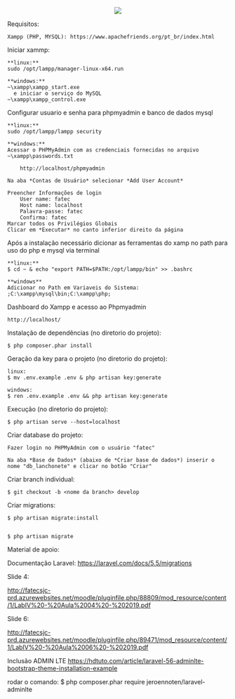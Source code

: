 <p align="center"><img src="https://laravel.com/assets/img/components/logo-laravel.svg"></p>

Requisitos:

    Xampp (PHP, MYSQL): https://www.apachefriends.org/pt_br/index.html
    
Iniciar xammp:

    **linux:**
    sudo /opt/lampp/manager-linux-x64.run
    
    **windows:**
    ~\xampp\xampp_start.exe    
      e iniciar o serviço do MySQL
    ~\xampp\xampp_control.exe 

Configurar usuario e senha para phpmyadmin e banco de dados mysql

    **linux:**
    sudo /opt/lampp/lampp security
    
    **windows:**
    Acessar o PHPMyAdmin com as credenciais fornecidas no arquivo ~\xampp\passwords.txt
    
        http://localhost/phpmyadmin
    
    Na aba *Contas de Usuário* selecionar *Add User Account*
    
    Preencher Informações de login 
        User name: fatec
        Host name: localhost
        Palavra-passe: fatec
        Confirma: fatec
    Marcar todos os Privilégios Globais
    Clicar em *Executar* no canto inferior direito da página

Após a instalação  necessário dicionar as ferramentas do xamp no path para uso do php e mysql via terminal

    **linux:**
    $ cd ~ & echo "export PATH=$PATH:/opt/lampp/bin" >> .bashrc

    **windows**
    Adicionar no Path em Variaveis do Sistema:
    ;C:\xampp\mysql\bin;C:\xampp\php;
    
Dashboard do Xampp e acesso ao Phpmyadmin

    http://localhost/

Instalação de dependências (no diretorio do projeto):

    $ php composer.phar install

Geração da key para o projeto (no diretorio do projeto):

    linux:
    $ mv .env.example .env & php artisan key:generate
    
    windows:
    $ ren .env.example .env && php artisan key:generate

Execução (no diretorio do projeto):

    $ php artisan serve --host=localhost

Criar database do projeto:

    Fazer login no PHPMyAdmin com o usuário "fatec"
    
    Na aba *Base de Dados* (abaixo de *Criar base de dados*) inserir o nome "db_lanchonete" e clicar no botão "Criar"

Criar branch individual:

    $ git checkout -b <nome da branch> develop

Criar migrations:

    $ php artisan migrate:install


    $ php artisan migrate    

    

Material de apoio: 

Documentação Laravel:
https://laravel.com/docs/5.5/migrations

Slide 4:

http://fatecsjc-prd.azurewebsites.net/moodle/pluginfile.php/88809/mod_resource/content/1/LabIV%20-%20Aula%2004%20-%202019.pdf

Slide 6:

http://fatecsjc-prd.azurewebsites.net/moodle/pluginfile.php/89471/mod_resource/content/1/LabIV%20-%20Aula%2006%20-%202019.pdf

Inclusão ADMIN LTE
https://hdtuto.com/article/laravel-56-adminlte-bootstrap-theme-installation-example

rodar o comando:
    $ php composer.phar require jeroennoten/laravel-adminlte
